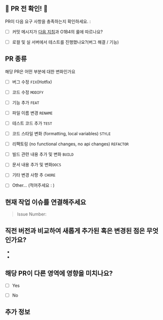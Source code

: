 ## 📝 PR 전 확인! 📝
PR이 다음 요구 사항을 충족하는지 확인하세요. :

- [ ] 커밋 메시지가 [다음 지침](https://github.com/angular/angular/blob/main/CONTRIBUTING.md#commit)과 O1B4의 룰에 따르나요? 
- [ ] 로컬 및 실 서버에서 테스트를 진행했나요?(버그 해결 / 기능)


## PR 종류
해당 PR은 어떤 부분에 대한 변화인가요

<!-- Please check the one that applies to this PR using "x". -->

- [ ] 버그 수정 `FIX`(Hotfix)
- [ ] 코드 수정 `MODIFY`
- [ ] 기능 추가 `FEAT`
- [ ] 파일 이름 변경 `RENAME`
- [ ] 테스트 코드 추가 `TEST`
- [ ] 코드 스타일 변화 (formatting, local variables) `STYLE`
- [ ] 리팩토링 (no functional changes, no api changes) `REFACTOR`
- [ ] 빌드 관련 내용 추가 및 변화 `BUILD`
- [ ] 문서 내용 추가 및 변화`DOCS`
- [ ] 기타 변경 사항 추 `CHORE`
- [ ] Other... (적어주세요 : ) 


## 현재 작업 이슈를 연결해주세요
<!-- 수정하려는 현재 동작을 설명하거나 관련 문제에 대한 링크를 제공하십시오. -->
> Issue Number: 


## 직전 버전과 비교하여 새롭게 추가된 혹은 변경된 점은 무엇인가요?
-
-


## 해당 PR이 다른 영역에 영향을 미치나요?

- [ ] Yes
- [ ] No


<!-- "Yes"를 선택한 경우, 어떤 영향을 끼치는지, 발생 위치 Path를 설명해주세요. -->


## 추가 정보
